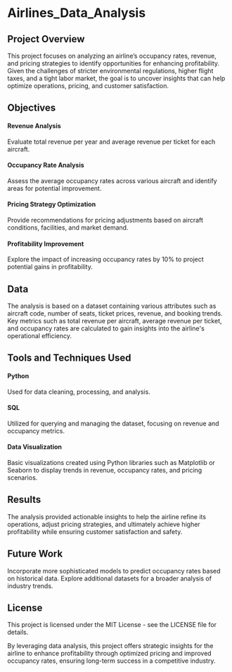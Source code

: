 # Airlines_Data_Analysis

## Project Overview
This project focuses on analyzing an airline’s occupancy rates, revenue, and pricing strategies to identify opportunities for enhancing profitability. Given the challenges of stricter environmental regulations, higher flight taxes, and a tight labor market, the goal is to uncover insights that can help optimize operations, pricing, and customer satisfaction.

## Objectives
#### Revenue Analysis 
Evaluate total revenue per year and average revenue per ticket for each aircraft.
#### Occupancy Rate Analysis
Assess the average occupancy rates across various aircraft and identify areas for potential improvement.
#### Pricing Strategy Optimization 
Provide recommendations for pricing adjustments based on aircraft conditions, facilities, and market demand.
#### Profitability Improvement
Explore the impact of increasing occupancy rates by 10% to project potential gains in profitability.
## Data
The analysis is based on a dataset containing various attributes such as aircraft code, number of seats, ticket prices, revenue, and booking trends. Key metrics such as total revenue per aircraft, average revenue per ticket, and occupancy rates are calculated to gain insights into the airline's operational efficiency.

## Tools and Techniques Used
#### Python
Used for data cleaning, processing, and analysis.
#### SQL
Utilized for querying and managing the dataset, focusing on revenue and occupancy metrics.
#### Data Visualization
Basic visualizations created using Python libraries such as Matplotlib or Seaborn to display trends in revenue, occupancy rates, and pricing scenarios.
## Results
The analysis provided actionable insights to help the airline refine its operations, adjust pricing strategies, and ultimately achieve higher profitability while ensuring customer satisfaction and safety.

## Future Work
Incorporate more sophisticated models to predict occupancy rates based on historical data.
Explore additional datasets for a broader analysis of industry trends.
## License
This project is licensed under the MIT License - see the LICENSE file for details.

By leveraging data analysis, this project offers strategic insights for the airline to enhance profitability through optimized pricing and improved occupancy rates, ensuring long-term success in a competitive industry.
